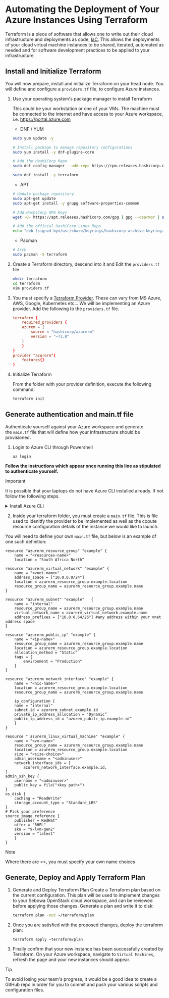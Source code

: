 # Automating the Deployment of Your Azure Instances Using Terraform

Terraform is a piece of software that allows one to write out their cloud infrastructure and deployments as code, [IaC](https://en.wikipedia.org/wiki/Infrastructure_as_code). This allows the deployments of your cloud virtual machine instances to be shared, iterated, automated as needed and for software development practices to be applied to your infrastructure.

## Install and Initialize Terraform

You will now prepare, install and initialize Terraform on your head node. You will define and configure a `providers.tf` file, to configure Azure instances.

1. Use your operating system's package manager to install Terraform

   This could be your workstation or one of your VMs. The machine must be connected to the internet and have access to your Azure workspace, i.e. https://portal.azure.com 
   * DNF / YUM
   ```bash
   sudo yum update -y

   # Install package to manage repository configurations
   sudo yum install -y dnf-plugins-core

   # Add the HashiCorp Repo
   sudo dnf config-manager --add-repo https://rpm.releases.hashicorp.com/RHEL/hashicorp.repo

   sudo dnf install -y terraform
   ```
   * APT
   ```bash
   # Update package repository
   sudo apt-get update
   sudo apt-get install -y gnupg software-properties-common

   # Add HashiCorp GPG Keys
   wget -O- https://apt.releases.hashicorp.com/gpg | gpg --dearmor | sudo tee /usr/share/keyrings/hashicorp-archive-keyring.gpg

   # Add the official HashiCorp Linux Repo
   echo "deb [signed-by=/usr/share/keyrings/hashicorp-archive-keyring.gpg] https://apt.releases.hashicorp.com $(lsb_release -cs) main" | sudo tee /etc/apt/sources.list.d/hashicorp.list

   ```
   * Pacman
   ```bash
   # Arch
   sudo pacman -S terraform
   ```

1. Create a Terraform directory, descend into it and Edit the `providers.tf` file

   ```bash
   mkdir terraform
   cd terraform
   vim providers.tf
   ```

1. You must specify a [Terraform Provider](https://registry.terraform.io/browse/providers).
    These can vary from MS Azure, AWS, Google, Kubernetes etc... We will be implementing an Azure provider. Add the following to the `providers.tf` file.
    ```conf
    terraform {
        required_providers {
        azurem = {
            source = "hashicorp/azurerm"
            version = "~?3.0"
        }
        }
    }
    provider "azurerm"{
        features{}
    }
    ```  
1. Initialize Terraform

   From the folder with your provider definition, execute the following command:
   ```bash
   terraform init
   ```



## Generate authentication and main.tf file

Authenticate yourself against your Azure workspace and generate the `main.tf` file that will define
how your infrastructure should be provisioned.

1. Login to Azure CLI through Powershell

   ```
   az login
   ```
<b>Follow the instructions which appear once running this line as stipulated to authenticate yourself.</b>

>[!IMPORTANT]
>It is possible that your laptops do not have Azure CLI installed already. If not follow the following steps.

<details>
<summary>Install Azure CLI</summary>
   
1. Import Microsoft GPG key
    ```
    sudo rpm --import https://packages.microsoft.com/keys/microsoft.asc
    ```

2. Add Azure CLI repository
    ```
    sudo dnf install -y https://packages.microsoft.com/config/rhel/8/packages-microsoft-
    prod.rpm
    ```
3. Install Azure
    ```
    sudo dnf update -y
    sudo dnf install -y azure-cli
    ```
4. Verify Install
    ```
    az--version
    ```
After completing the above steps, you may proceed with the following.
</details>

2. Inside your terraform folder, you must create a `main.tf` file. This is file used to idenitfy the provider to be implemented as well as the copute resource configuration details of the instance we would like to launch.

You will need to define your own `main.tf` file, but below is an example of one such definition:

```
resource "azurerm_resource_group" "example" {
    name = "<resources-name>"
    location = "South Africa North”

resource "azurerm_virtual_network" "example" {
    name = "<vnet-name>"
    address_space = ["10.0.0.0/24"]
    location = azurerm_resource_group.example.location
    resource_group_name = azurerm_resource_group.example.name
}

resource "azurerm_subnet" "example"   {
    name = "internal"
    resource_group_name = azurerm_resource_group.example.name
    virtual_network_name = azurerm_virtual_network.example.name
    address_prefixes = ["10.0.0.64/26"] #any address within your vnet address space
}

resource "azurerm_public_ip" "example" {
    name = "<ip-name>"
    resource_group_name = azurerm_resource_group.example.name
    location = azurerm_resource_group.example.location
    allocation_method = "Static"
    tags = {
        environment = "Production"
    }
}

resource "azurerm_network_interface" "example" {
    name = "<nic-name>"
    location = azurerm_resource_group.example.location
    resource_group_name = azurerm_resource_group.example.name

    ip_configuration {
    name = "internal"
    subnet_id = azurerm_subnet.example.id
    private_ip_address_allocation = "Dynamic”
    public_ip_address_id = "azurem_pubilc_ip.example.id”
    }
}

resource " azurerm_linux_virtual_machine" "example" {
    name = "<vm-name>"
    resource_group_name = azurerm_resource_group.example.name
    location = azurerm_resource_group.example.location
    size = "<size-choice>"
    admin_username = "<adminuser>"
    network_interface_ids = [
        azurerm_network_interface.example.id,
]
admin_ssh_key {
    username = "<adminuser>"
    public_key = file("<key path>")
}
os_disk {
    caching = "ReadWrite"
    storage_account_type = "Standard_LRS"
}
# Pick your preference
source_image_reference {
    publisher = RedHat"
    offer = "RHEL"
    sku = "9-lvm-gen2"
    version = "latest" 
    }
}
```

>[!NOTE]
>Where there are <>, you must specify your own name choices

## Generate, Deploy and Apply Terraform Plan

1. Generate and Deploy Terraform Plan
   Create a Terraform plan based on the current configuration. This plan will be used to implement changes to your Sebowa OpenStack cloud workspace, and can be reviewed before applying those changes.
   Generate a plan and write it to disk:
   ```bash
   terraform plan -out ~/terraform/plan
   ```

1. Once you are satisfied with the proposed changes, deploy the terraform plan:
   ```bash
   terraform apply ~terraform/plan
   ```

1. Finally confirm that your new instance has been successfully created by Terraform. On your Azure workspace, navigate to `Virtual Machines`, refresh the page and your new instances should appear.

> [!TIP]
> To avoid losing your team's progress, it would be a good idea to create a GitHub repo in order for you to commit and push your various scripts and configuration files.
